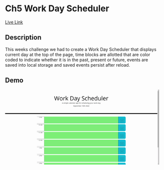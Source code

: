 # Ch5 Work Day Scheduler

[Live Link](https://anguyen780.github.io/Ch5-WorkDayScheduler/)

## Description
This weeks challenge we had to create a Work Day Scheduler that displays current day at the top of the page, time blocks are allotted that are color coded to indicate whether it is in the past, present or future, events are saved into local storage and saved events persist after reload. 


## Demo

![Demo Gif](./Assets/gifs/Work%20Day%20Scheduler%20Demo.gif)
